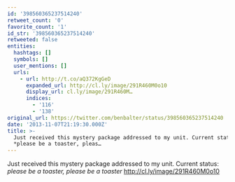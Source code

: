 ```yaml
---
id: '398560365237514240'
retweet_count: '0'
favorite_count: '1'
id_str: '398560365237514240'
retweeted: false
entities:
  hashtags: []
  symbols: []
  user_mentions: []
  urls:
    - url: http://t.co/aQ372KgGeD
      expanded_url: http://cl.ly/image/291R460M0o10
      display_url: cl.ly/image/291R460M…
      indices:
        - '116'
        - '138'
original_url: https://twitter.com/benbalter/status/398560365237514240
date: '2013-11-07T21:19:30.000Z'
title: >-
  Just received this mystery package addressed to my unit. Current status:
  *please be a toaster, pleas…
---
```


Just received this mystery package addressed to my unit. Current status: *please be a toaster, please be a toaster* http://cl.ly/image/291R460M0o10